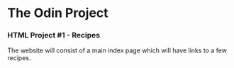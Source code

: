 # The Odin Project

### HTML Project #1 - Recipes 
The website will consist of a main index page which will have links to a few recipes. 
